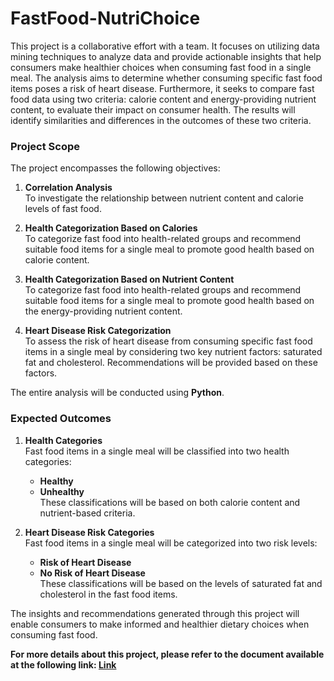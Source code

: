 # FastFood-NutriChoice
This project is a collaborative effort with a team. It focuses on utilizing data mining techniques to analyze data and provide actionable insights that help consumers make healthier choices when consuming fast food in a single meal. The analysis aims to determine whether consuming specific fast food items poses a risk of heart disease. Furthermore, it seeks to compare fast food data using two criteria: calorie content and energy-providing nutrient content, to evaluate their impact on consumer health. The results will identify similarities and differences in the outcomes of these two criteria.

### Project Scope
The project encompasses the following objectives:
1. **Correlation Analysis**  
   To investigate the relationship between nutrient content and calorie levels of fast food.
   
2. **Health Categorization Based on Calories**  
   To categorize fast food into health-related groups and recommend suitable food items for a single meal to promote good health based on calorie content.

3. **Health Categorization Based on Nutrient Content**  
   To categorize fast food into health-related groups and recommend suitable food items for a single meal to promote good health based on the energy-providing nutrient content.

4. **Heart Disease Risk Categorization**  
   To assess the risk of heart disease from consuming specific fast food items in a single meal by considering two key nutrient factors: saturated fat and cholesterol. Recommendations will be provided based on these factors.

The entire analysis will be conducted using **Python**.

### Expected Outcomes
1. **Health Categories**  
   Fast food items in a single meal will be classified into two health categories:  
   - **Healthy**  
   - **Unhealthy**  
   These classifications will be based on both calorie content and nutrient-based criteria.

2. **Heart Disease Risk Categories**  
   Fast food items in a single meal will be categorized into two risk levels:  
   - **Risk of Heart Disease**  
   - **No Risk of Heart Disease**  
   These classifications will be based on the levels of saturated fat and cholesterol in the fast food items.

The insights and recommendations generated through this project will enable consumers to make informed and healthier dietary choices when consuming fast food.

**For more details about this project, please refer to the document available at the following link: [Link](https://drive.google.com/file/d/1IHub54BbytKejP1W4zYU8NAf3BpPrWt3/view?usp=sharing)**
